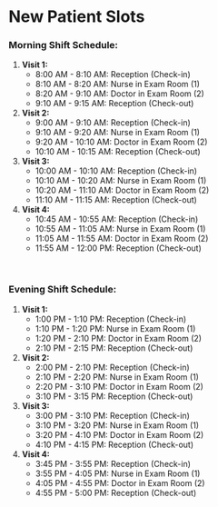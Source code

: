 # New Patient Slots
### Morning Shift Schedule:
1. **Visit 1:**
   - 8:00 AM - 8:10 AM: Reception (Check-in)
   - 8:10 AM - 8:20 AM: Nurse in Exam Room (1)
   - 8:20 AM - 9:10 AM: Doctor in Exam Room (2)
   - 9:10 AM - 9:15 AM: Reception (Check-out)
2. **Visit 2:**
   - 9:00 AM - 9:10 AM: Reception (Check-in)
   - 9:10 AM - 9:20 AM: Nurse in Exam Room (1)
   - 9:20 AM - 10:10 AM: Doctor in Exam Room (2)
   - 10:10 AM - 10:15 AM: Reception (Check-out)
3. **Visit 3:**
   - 10:00 AM - 10:10 AM: Reception (Check-in)
   - 10:10 AM - 10:20 AM: Nurse in Exam Room (1)
   - 10:20 AM - 11:10 AM: Doctor in Exam Room (2)
   - 11:10 AM - 11:15 AM: Reception (Check-out)
4. **Visit 4:**
   - 10:45 AM - 10:55 AM: Reception (Check-in)
   - 10:55 AM - 11:05 AM: Nurse in Exam Room (1)
   - 11:05 AM - 11:55 AM: Doctor in Exam Room (2)
   - 11:55 AM - 12:00 PM: Reception (Check-out)

<br>

### Evening Shift Schedule:
1. **Visit 1:**
   - 1:00 PM - 1:10 PM: Reception (Check-in)
   - 1:10 PM - 1:20 PM: Nurse in Exam Room (1)
   - 1:20 PM - 2:10 PM: Doctor in Exam Room (2)
   - 2:10 PM - 2:15 PM: Reception (Check-out)
2. **Visit 2:**
   - 2:00 PM - 2:10 PM: Reception (Check-in)
   - 2:10 PM - 2:20 PM: Nurse in Exam Room (1)
   - 2:20 PM - 3:10 PM: Doctor in Exam Room (2)
   - 3:10 PM - 3:15 PM: Reception (Check-out)
3. **Visit 3:**
   - 3:00 PM - 3:10 PM: Reception (Check-in)
   - 3:10 PM - 3:20 PM: Nurse in Exam Room (1)
   - 3:20 PM - 4:10 PM: Doctor in Exam Room (2)
   - 4:10 PM - 4:15 PM: Reception (Check-out)
4. **Visit 4:**
   - 3:45 PM - 3:55 PM: Reception (Check-in)
   - 3:55 PM - 4:05 PM: Nurse in Exam Room (1)
   - 4:05 PM - 4:55 PM: Doctor in Exam Room (2)
   - 4:55 PM - 5:00 PM: Reception (Check-out)
